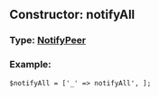 ## Constructor: notifyAll  



### Type: [NotifyPeer](../types/NotifyPeer.md)

### Example:


```
$notifyAll = ['_' => notifyAll', ];
```